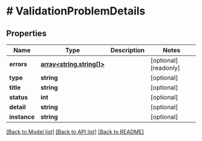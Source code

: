 # # ValidationProblemDetails

## Properties

Name | Type | Description | Notes
------------ | ------------- | ------------- | -------------
**errors** | [**array<string,string[]>**](array.md) |  | [optional] [readonly]
**type** | **string** |  | [optional]
**title** | **string** |  | [optional]
**status** | **int** |  | [optional]
**detail** | **string** |  | [optional]
**instance** | **string** |  | [optional]

[[Back to Model list]](../../README.md#models) [[Back to API list]](../../README.md#endpoints) [[Back to README]](../../README.md)
